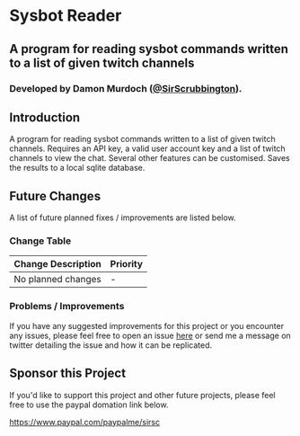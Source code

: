 # Sysbot Reader
## A program for reading sysbot commands written to a list of given twitch channels
### Developed by Damon Murdoch ([@SirScrubbington](https://twitter.com/SirScrubbington)).

## Introduction
A program for reading sysbot commands written to a list of given twitch channels. Requires
an API key, a valid user account key and a list of twitch channels to view the chat. Several
other features can be customised. Saves the results to a local sqlite database. 

## Future Changes
A list of future planned fixes / improvements are listed below.

### Change Table
| Change Description | Priority |
| ------------------ | -------- |
| No planned changes | -        |

### Problems / Improvements
If you have any suggested improvements for this project or you encounter any issues, please feel free to open an issue [here](https://damon-murdoch.github.io/issues) or send me a message on twitter detailing the issue and how it can be replicated.

## Sponsor this Project
If you'd like to support this project and other future projects, 
please feel free to use the paypal domation link below.

https://www.paypal.com/paypalme/sirsc